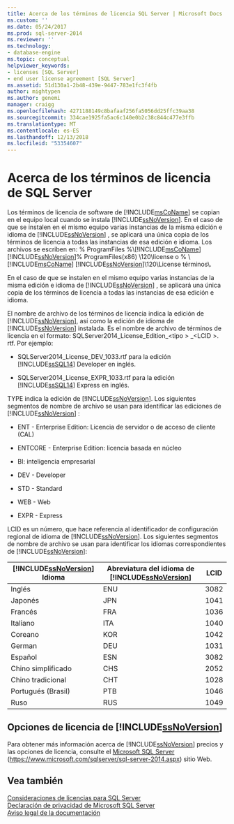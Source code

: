 ```yaml
---
title: Acerca de los términos de licencia SQL Server | Microsoft Docs
ms.custom: ''
ms.date: 05/24/2017
ms.prod: sql-server-2014
ms.reviewer: ''
ms.technology:
- database-engine
ms.topic: conceptual
helpviewer_keywords:
- licenses [SQL Server]
- end user license agreement [SQL Server]
ms.assetid: 51d130a1-2b48-439e-9447-783e1fc3f4fb
author: mightypen
ms.author: genemi
manager: craigg
ms.openlocfilehash: 4271188149c8bafaaf256fa5056dd25ffc39aa38
ms.sourcegitcommit: 334cae1925fa5ac6c140e0b2c38c844c477e3ffb
ms.translationtype: MT
ms.contentlocale: es-ES
ms.lasthandoff: 12/13/2018
ms.locfileid: "53354607"
---
```

# <a name="about-the-sql-server-license-terms"></a>Acerca de los términos de licencia de SQL Server
  Los términos de licencia de software de [!INCLUDE[msCoName](../includes/msconame-md.md)] se copian en el equipo local cuando se instala [!INCLUDE[ssNoVersion](../includes/ssnoversion-md.md)]. En el caso de que se instalen en el mismo equipo varias instancias de la misma edición e idioma de [!INCLUDE[ssNoVersion](../includes/ssnoversion-md.md)] , se aplicará una única copia de los términos de licencia a todas las instancias de esa edición e idioma. Los archivos se escriben en: % ProgramFiles %\\[!INCLUDE[msCoName](../includes/msconame-md.md)][!INCLUDE[ssNoVersion](../includes/ssnoversion-md.md)]% ProgramFiles(x86) \120\license o % \ [!INCLUDE[msCoName](../includes/msconame-md.md)] [!INCLUDE[ssNoVersion](../includes/ssnoversion-md.md)]\120\License términos\\.  
  
 En el caso de que se instalen en el mismo equipo varias instancias de la misma edición e idioma de [!INCLUDE[ssNoVersion](../includes/ssnoversion-md.md)] , se aplicará una única copia de los términos de licencia a todas las instancias de esa edición e idioma.  
  
 El nombre de archivo de los términos de licencia indica la edición de [!INCLUDE[ssNoVersion](../includes/ssnoversion-md.md)], así como la edición de idioma de [!INCLUDE[ssNoVersion](../includes/ssnoversion-md.md)] instalada. Es el nombre de archivo de términos de licencia en el formato: SQLServer2014_License_Edition_\<tipo > _\<LCID >. rtf. Por ejemplo:  
  
-   SQLServer2014_License_DEV_1033.rtf para la edición [!INCLUDE[ssSQL14](../includes/sssql14-md.md)] Developer en inglés.  
  
-   SQLServer2014_License_EXPR_1033.rtf para la edición [!INCLUDE[ssSQL14](../includes/sssql14-md.md)] Express en inglés.  
  
 TYPE indica la edición de [!INCLUDE[ssNoVersion](../includes/ssnoversion-md.md)]. Los siguientes segmentos de nombre de archivo se usan para identificar las ediciones de [!INCLUDE[ssNoVersion](../includes/ssnoversion-md.md)] :  
  
-   ENT - Enterprise Edition: Licencia de servidor o de acceso de cliente (CAL)  
  
-   ENTCORE - Enterprise Edition: licencia basada en núcleo  
  
-   BI: inteligencia empresarial  
  
-   DEV - Developer  
  
-   STD - Standard  
  
-   WEB - Web  
  
-   EXPR - Express  
  
 LCID es un número, que hace referencia al identificador de configuración regional de idioma de [!INCLUDE[ssNoVersion](../includes/ssnoversion-md.md)].  Los siguientes segmentos de nombre de archivo se usan para identificar los idiomas correspondientes de [!INCLUDE[ssNoVersion](../includes/ssnoversion-md.md)]:  
  
|[!INCLUDE[ssNoVersion](../includes/ssnoversion-md.md)] Idioma|Abreviatura del idioma de [!INCLUDE[ssNoVersion](../includes/ssnoversion-md.md)]|LCID|  
|----------------------------------------|---------------------------------------------------------|----------|  
|Inglés|ENU|3082|  
|Japonés|JPN|1041|  
|Francés|FRA|1036|  
|Italiano|ITA|1040|  
|Coreano|KOR|1042|  
|German|DEU|1031|  
|Español|ESN|3082|  
|Chino simplificado|CHS|2052|  
|Chino tradicional|CHT|1028|  
|Portugués (Brasil)|PTB|1046|  
|Ruso|RUS|1049|  
  
## <a name="includessnoversionincludesssnoversion-mdmd-licensing-options"></a>Opciones de licencia de [!INCLUDE[ssNoVersion](../includes/ssnoversion-md.md)]  
 Para obtener más información acerca de [!INCLUDE[ssNoVersion](../includes/ssnoversion-md.md)] precios y las opciones de licencia, consulte el [Microsoft SQL Server](https://www.microsoft.com/sqlserver/sql-server-2014.aspx) (https://www.microsoft.com/sqlserver/sql-server-2014.aspx) sitio Web.  
  
## <a name="see-also"></a>Vea también  
 [Consideraciones de licencias para SQL Server](../../2014/sql-server/install/licensing-considerations-for-sql-server.md)   
 [Declaración de privacidad de Microsoft SQL Server](../../2014/getting-started/microsoft-sql-server-privacy-statement.md)   
 [Aviso legal de la documentación](../../2014/getting-started/legal-notice-for-documentation.md)  
  
  
